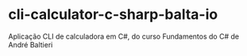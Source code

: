 # cli-calculator-c-sharp-balta-io
Aplicação CLI de calculadora em C#, do curso Fundamentos do C# de André Baltieri

